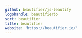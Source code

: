 ```yaml
---
github: beautifier/js-beautify
logohandle: beautifierio
sort: beautifier
title: beautifier
website: 'https://beautifier.io/'
---
```

